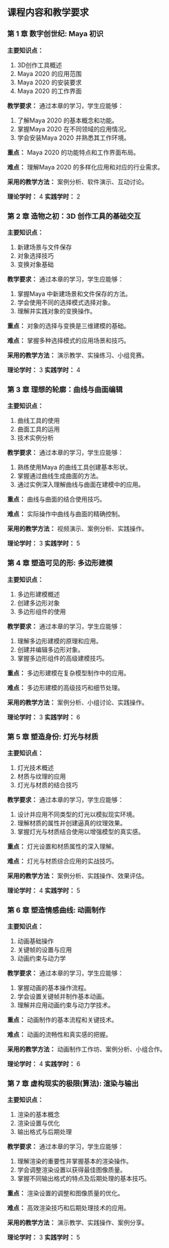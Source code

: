 ## 课程内容和教学要求 

### 第 1 章 数字创世纪: Maya 初识

**主要知识点：**

1. 3D创作工具概述
2. Maya 2020 的应用范围
3. Maya 2020 的安装要求
4. Maya 2020 的工作界面

**教学要求：** 通过本章的学习，学生应能够：

1. 了解Maya 2020 的基本概念和功能。
2. 掌握Maya 2020 在不同领域的应用情况。
3. 学会安装Maya 2020 并熟悉其工作环境。

**重点：** Maya 2020 的功能特点和工作界面布局。

**难点：** 理解Maya 2020 的多样化应用和对应的行业需求。

**采用的教学方法：** 案例分析、软件演示、互动讨论。

**理论学时：** 4 **实践学时：** 2

### 第 2 章 造物之初：3D 创作工具的基础交互

**主要知识点：**

1. 新建场景与文件保存
2. 对象选择技巧
3. 变换对象基础

**教学要求：** 通过本章的学习，学生应能够：

1. 掌握Maya 中新建场景和文件保存的方法。
2. 学会使用不同的选择模式选择对象。
3. 理解并实践对象的变换操作。

**重点：** 对象的选择与变换是三维建模的基础。

**难点：** 掌握多种选择模式的应用场景和技巧。

**采用的教学方法：** 演示教学、实操练习、小组竞赛。

**理论学时：** 3 **实践学时：** 4

### 第 3 章 理想的轮廓：曲线与曲面编辑

**主要知识点：**

1. 曲线工具的使用
2. 曲面工具的运用
3. 技术实例分析

**教学要求：** 通过本章的学习，学生应能够：

1. 熟练使用Maya 的曲线工具创建基本形状。
2. 掌握通过曲线生成曲面的方法。
3. 通过实例深入理解曲线与曲面在建模中的应用。

**重点：** 曲线与曲面的结合使用技巧。

**难点：** 实际操作中曲线与曲面的精确控制。

**采用的教学方法：** 视频演示、案例分析、实践操作。

**理论学时：** 3 **实践学时：** 5

### 第 4 章 塑造可见的形: 多边形建模

**主要知识点：**

1. 多边形建模概述
2. 创建多边形对象
3. 多边形组件的使用

**教学要求：** 通过本章的学习，学生应能够：

1. 理解多边形建模的原理和应用。
2. 创建并编辑多边形对象。
3. 掌握多边形组件的高级建模技巧。

**重点：** 多边形建模在复杂模型制作中的应用。

**难点：** 多边形建模的高级技巧和细节处理。

**采用的教学方法：** 案例分析、小组讨论、实践操作。

**理论学时：** 3 **实践学时：** 6

### 第 5 章 塑造身份: 灯光与材质

**主要知识点：**

1. 灯光技术概述
2. 材质与纹理的应用
3. 灯光与材质的结合技巧

**教学要求：** 通过本章的学习，学生应能够：

1. 设计并应用不同类型的灯光以模拟现实环境。
2. 理解材质的属性并创建逼真的纹理效果。
3. 掌握灯光与材质结合使用以增强模型的真实感。

**重点：** 灯光设置和材质属性的深入理解。

**难点：** 灯光与材质综合应用的实战技巧。

**采用的教学方法：** 案例分析、实践操作、效果评估。

**理论学时：** 4 **实践学时：** 5

### 第 6 章 塑造情感曲线: 动画制作

**主要知识点：**

1. 动画基础操作
2. 关键帧的设置与应用
3. 动画约束与动力学

**教学要求：** 通过本章的学习，学生应能够：

1. 掌握动画的基本操作流程。
2. 学会设置关键帧并制作基本动画。
3. 理解并应用动画约束与动力学技术。

**重点：** 动画制作的基本流程和关键技术。

**难点：** 动画的流畅性和真实感的把握。

**采用的教学方法：** 动画制作工作坊、案例分析、小组合作。

**理论学时：** 4 **实践学时：** 6

### 第 7 章 虚构现实的极限(算法): 渲染与输出

**主要知识点：**

1. 渲染的基本概念
2. 渲染设置与优化
3. 输出格式与后期处理

**教学要求：** 通过本章的学习，学生应能够：

1. 理解渲染的重要性并掌握基本的渲染操作。
2. 学会调整渲染设置以获得最佳图像质量。
3. 掌握不同输出格式的特点及后期处理的基本技巧。

**重点：** 渲染设置的调整和图像质量的优化。

**难点：** 高效渲染技巧和后期处理技术的应用。

**采用的教学方法：** 演示教学、实践操作、案例分享。

**理论学时：** 3 **实践学时：** 5


